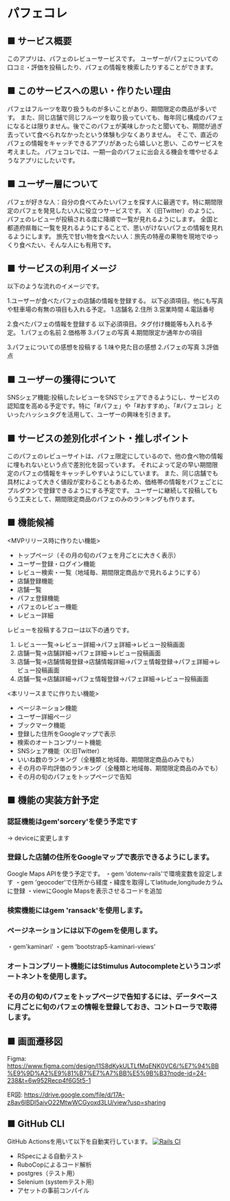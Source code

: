 # パフェコレ

## ■ サービス概要
このアプリは、パフェのレビューサービスです。
ユーザーがパフェについての口コミ・評価を投稿したり、パフェの情報を検索したりすることができます。

## ■ このサービスへの思い・作りたい理由
パフェはフルーツを取り扱うものが多いことがあり、期間限定の商品が多いです。
また、同じ店舗で同じフルーツを取り扱っていても、毎年同じ構成のパフェになるとは限りません。後でこのパフェが美味しかったと聞いても、期間が過ぎ去っていて食べられなかったという体験も少なくありません。
そこで、直近のパフェの情報をキャッチできるアプリがあったら嬉しいと思い、このサービスを考えました。
パフェコレでは、一期一会のパフェに出会える機会を増やせるようなアプリにしたいです。

## ■ ユーザー層について

パフェが好きな人：自分の食べてみたいパフェを探す人に最適です。特に期間限定のパフェを発見したい人に役立つサービスです。
X（旧Twitter）のように、パフェのレビューが投稿される度に降順で一覧が見れるようにします。
全国と都道府県毎に一覧を見れるようにすることで、思いがけないパフェの情報を見れるようにします。
旅先で甘い物を食べたい人：旅先の特産の果物を現地でゆっくり食べたい、そんな人にも有用です。

## ■ サービスの利用イメージ
以下のような流れのイメージです。

1.ユーザーが食べたパフェの店舗の情報を登録する。
 以下必須項目。他にも写真や駐車場の有無の項目も入れる予定。
  1.店舗名
  2.住所
  3.営業時間
  4.電話番号

2.食べたパフェの情報を登録する
  以下必須項目。タグ付け機能等も入れる予定。
   1.パフェの名前
   2.価格帯
   3.パフェの写真
   4.期間限定か通年かの項目

3.パフェについての感想を投稿する
  1.味や見た目の感想
  2.パフェの写真
  3.評価点

## ■ ユーザーの獲得について
SNSシェア機能:投稿したレビューをSNSでシェアできるようにし、サービスの認知度を高める予定です。特に「#パフェ」や「#おすすめ」、「#パフェコレ」といったハッシュタグを活用して、ユーザーの興味を引きます。

## ■ サービスの差別化ポイント・推しポイント
このパフェのレビューサイトは、パフェ限定にしているので、他の食べ物の情報に埋もれないという点で差別化を図っています。
それによって足の早い期間限定のパフェの情報をキャッチしやすいようにしています。
また、同じ店舗でも具材によって大きく値段が変わることもあるため、価格帯の情報をパフェごとにプルダウンで登録できるようにする予定です。
ユーザーに継続して投稿してもらう工夫として、期間限定商品のパフェのみのランキングも作ります。

## ■ 機能候補

<MVPリリース時に作りたい機能>

- トップページ（その月の旬のパフェを月ごとに大きく表示）
- ユーザー登録・ログイン機能
- レビュー検索・一覧（地域毎、期間限定商品かで見れるようにする）
- 店舗登録機能
- 店舗一覧
- パフェ登録機能
- パフェのレビュー機能
- レビュー詳細

レビューを投稿するフローは以下の通りです。

1. レビュー一覧→レビュー詳細→パフェ詳細→レビュー投稿画面
2. 店舗一覧→店舗詳細→パフェ詳細→レビュー投稿画面
3. 店舗一覧→店舗情報登録→店舗情報詳細→パフェ情報登録→パフェ詳細→レビュー投稿画面
4. 店舗一覧→店舗詳細→パフェ情報登録→パフェ詳細→レビュー投稿画面

<本リリースまでに作りたい機能>

- ページネーション機能
- ユーザー詳細ページ
- ブックマーク機能
- 登録した住所をGoogleマップで表示
- 検索のオートコンプリート機能
- SNSシェア機能（X:旧Twitter）
- いいね数のランキング（全種類と地域毎、期間限定商品のみでも）
- その月の平均評価のランキング（全種類と地域毎、期間限定商品のみでも）
- その月の旬のパフェをトップページで告知

## ■ 機能の実装方針予定

### 認証機能はgem'sorcery'を使う予定です
→ deviceに変更します

### 登録した店舗の住所をGoogleマップで表示できるようにします。
Google Maps APIを使う予定です。
・gem 'dotenv-rails'で環境変数を設定します
・gem 'geocoder'で住所から経度・緯度を取得してlatitude,longitudeカラムに登録
・viewにGoogle Mapsを表示させるコードを追加

### 検索機能にはgem 'ransack'を使用します。

### ページネーションには以下のgemを使用します。
・gem'kaminari'
・gem 'bootstrap5-kaminari-views'

### オートコンプリート機能にはStimulus Autocompleteというコンポートネントを使用します。

### その月の旬のパフェをトップページで告知するには、データベースに月ごとに旬のパフェの情報を登録しておき、コントローラで取得します。

## ■ 画面遷移図
Figma:
https://www.figma.com/design/l1S8dKykULTLfMqENK0VC6/%E7%94%BB%E9%9D%A2%E9%81%B7%E7%A7%BB%E5%9B%B3?node-id=24-238&t=6w952Recp4f6G5t5-1

ER図:
https://drive.google.com/file/d/17A-z8av6lBDI5aivO22MtwWCGyoxd3LU/view?usp=sharing

## ■ GitHub CLI
GitHub Actionsを用いて以下を自動実行しています。
[![Rails CI](https://github.com/erika-beryl/pafe-collection/actions/workflows/ci.yml/badge.svg)](https://github.com/erika-beryl/pafe-collection/actions/workflows/ci.yml)

- RSpecによる自動テスト
- RuboCopによるコード解析
- postgres（テスト用）
- Selenium (systemテスト用)
- アセットの事前コンパイル
